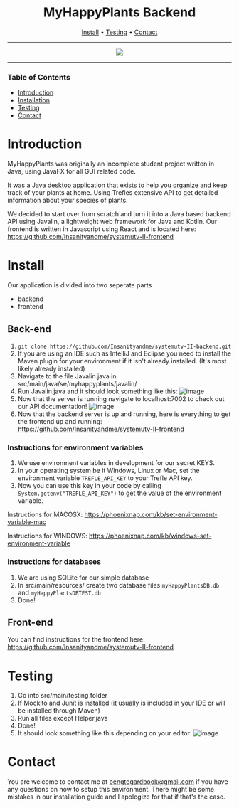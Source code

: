 <div align="center">

# MyHappyPlants Backend
[Install](#install) • [Testing](#testing) • [Contact](#contact)

--- 

<img src="https://github.com/Insanityandme/systemutv-II-backend/assets/1380257/02761e82-d7dc-44b5-899a-f41c36b56ffe"/> 


</div>

---
### Table of Contents
- [Introduction](#introduction)
- [Installation](#install)
- [Testing](#testing)
- [Contact](#contact)

# Introduction
MyHappyPlants was originally an incomplete student project written in Java, using JavaFX for all GUI related code. 

It was a Java desktop application that exists to help you organize and keep track of your plants at home.
Using Trefles extensive API to get detailed information about your species of plants. 

We decided to start over from scratch and turn it into a Java based backend API using Javalin, a lightweight web framework for Java and Kotlin.
Our frontend is written in Javascript using React and is located here: https://github.com/Insanityandme/systemutv-II-frontend

# Install
Our application is divided into two seperate parts
+ backend
+ frontend

## Back-end
1. ```git clone https://github.com/Insanityandme/systemutv-II-backend.git```
2. If you are using an IDE such as IntelliJ and Eclipse you need to install the Maven plugin for your environment if it isn't already installed. (It's most likely already installed)
3. Navigate to the file Javalin.java in src/main/java/se/myhappyplants/javalin/
4. Run Javalin.java and it should look something like this: ![image](https://github.com/Insanityandme/systemutv-II-backend/assets/1380257/03980c76-d2d6-48ba-94a2-3be7ee24764d)
5. Now that the server is running navigate to localhost:7002 to check out our API documentation! ![image](https://github.com/Insanityandme/systemutv-II-backend/assets/1380257/01fa74d0-7c10-41f9-ac39-3c942cc34a25)
6. Now that the backend server is up and running, here is everything to get the frontend up and running: https://github.com/Insanityandme/systemutv-II-frontend

### Instructions for environment variables
1. We use environment variables in development for our secret KEYS. 
1. In your operating system be it Windows, Linux or Mac, set the environment variable `TREFLE_API_KEY` to your Trefle API key.
2. Now you can use this key in your code by calling `System.getenv("TREFLE_API_KEY")` to get the value of the environment variable.

Instructions for MACOSX: https://phoenixnap.com/kb/set-environment-variable-mac

Instructions for WINDOWS: https://phoenixnap.com/kb/windows-set-environment-variable

### Instructions for databases
1. We are using SQLite for our simple database
2. In src/main/resources/ create two database files ```myHappyPlantsDB.db``` and ```myHappyPlantsDBTEST.db```
3. Done!

## Front-end
You can find instructions for the frontend here: https://github.com/Insanityandme/systemutv-II-frontend

# Testing
1. Go into src/main/testing folder
2. If Mockito and Junit is installed (it usually is included in your IDE or will be installed through Maven)
3. Run all files except Helper.java
4. Done!
5. It should look something like this depending on your editor: 
![image](https://github.com/Insanityandme/systemutv-II-backend/assets/1380257/be9d35ab-a25d-46b4-9530-bed329ff5aee)


# Contact
You are welcome to contact me at bengtegardbook@gmail.com if you have any questions on how to setup this environment.
There might be some mistakes in our installation guide and I apologize for that if that's the case.
